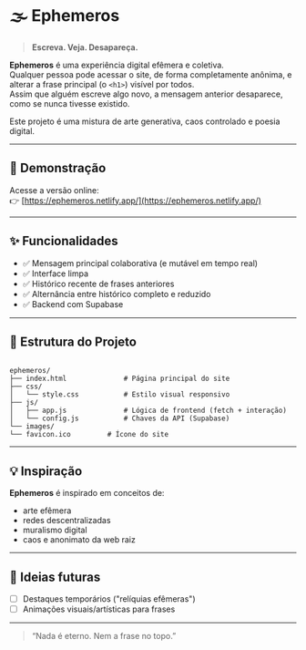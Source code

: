 # 🌫️ Ephemeros

> **Escreva. Veja. Desapareça.**

**Ephemeros** é uma experiência digital efêmera e coletiva.  
Qualquer pessoa pode acessar o site, de forma completamente anônima, e alterar a frase principal (o `<h1>`) visível por todos.  
Assim que alguém escreve algo novo, a mensagem anterior desaparece, como se nunca tivesse existido.

Este projeto é uma mistura de arte generativa, caos controlado e poesia digital.

---

## 🔮 Demonstração

Acesse a versão online:  
👉 [https://ephemeros.netlify.app/](https://ephemeros.netlify.app/)

---

## ✨ Funcionalidades

- ✅ Mensagem principal colaborativa (e mutável em tempo real)
- ✅ Interface limpa
- ✅ Histórico recente de frases anteriores
- ✅ Alternância entre histórico completo e reduzido
- ✅ Backend com Supabase

---

## 🧱 Estrutura do Projeto

```

ephemeros/
├── index.html              # Página principal do site
├── css/
│   └── style.css           # Estilo visual responsivo
├── js/
│   ├── app.js              # Lógica de frontend (fetch + interação)
│   └── config.js           # Chaves da API (Supabase)
└── images/
└── favicon.ico         # Ícone do site

````

---

## 💡 Inspiração

**Ephemeros** é inspirado em conceitos de:

* arte efêmera
* redes descentralizadas
* muralismo digital
* caos e anonimato da web raiz

---

## 🧠 Ideias futuras

* [ ] Destaques temporários ("relíquias efêmeras")
* [ ] Animações visuais/artísticas para frases

---

> “Nada é eterno. Nem a frase no topo.”

